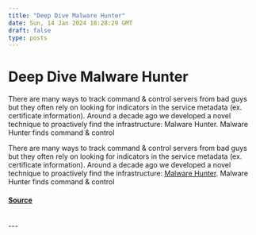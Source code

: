 ```yaml
---
title: "Deep Dive Malware Hunter"
date: Sun, 14 Jan 2024 18:28:29 GMT
draft: false
type: posts
---
```

# Deep Dive Malware Hunter





There are many ways to track command &amp; control servers from bad guys but they often rely on looking for indicators in the service metadata (ex. certificate information). Around a decade ago we developed a novel technique to proactively find the infrastructure: Malware Hunter. Malware Hunter finds command &amp; control

There are many ways to track command & control servers from bad guys but they often rely on looking for indicators in the service metadata (ex. certificate information). Around a decade ago we developed a novel technique to proactively find the infrastructure: [Malware Hunter](https://malware-hunter.shodan.io/). Malware Hunter finds command & control

#### [Source](https://blog.shodan.io/deep-dive-malware-hunter/)

<br/>
---
